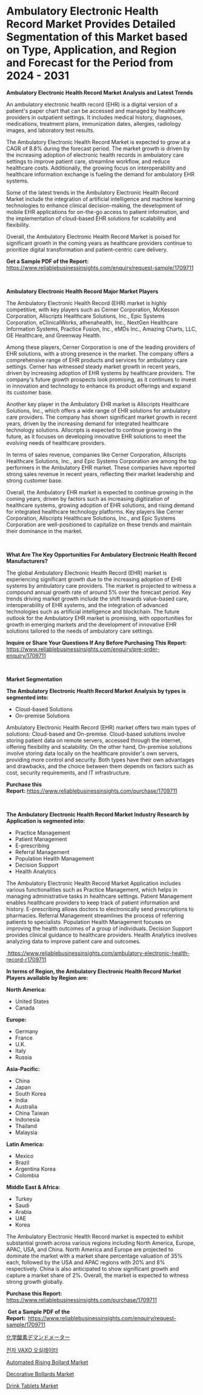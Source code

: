 <p><h1>Ambulatory Electronic Health Record Market Provides Detailed Segmentation of this Market based on Type, Application, and Region and Forecast for the Period from 2024 - 2031</h1></p><p><strong>Ambulatory Electronic Health Record Market Analysis and Latest Trends</strong></p>
<p><p>An ambulatory electronic health record (EHR) is a digital version of a patient's paper chart that can be accessed and managed by healthcare providers in outpatient settings. It includes medical history, diagnoses, medications, treatment plans, immunization dates, allergies, radiology images, and laboratory test results.</p><p>The Ambulatory Electronic Health Record Market is expected to grow at a CAGR of 8.8% during the forecast period. The market growth is driven by the increasing adoption of electronic health records in ambulatory care settings to improve patient care, streamline workflow, and reduce healthcare costs. Additionally, the growing focus on interoperability and healthcare information exchange is fueling the demand for ambulatory EHR systems.</p><p>Some of the latest trends in the Ambulatory Electronic Health Record Market include the integration of artificial intelligence and machine learning technologies to enhance clinical decision-making, the development of mobile EHR applications for on-the-go access to patient information, and the implementation of cloud-based EHR solutions for scalability and flexibility.</p><p>Overall, the Ambulatory Electronic Health Record Market is poised for significant growth in the coming years as healthcare providers continue to prioritize digital transformation and patient-centric care delivery.</p></p>
<p><strong>Get a Sample PDF of the Report:&nbsp;</strong> <a href="https://www.reliablebusinessinsights.com/enquiry/request-sample/1709711">https://www.reliablebusinessinsights.com/enquiry/request-sample/1709711</a></p>
<p>&nbsp;</p>
<p><strong>Ambulatory Electronic Health Record Major Market Players</strong></p>
<p><p>The Ambulatory Electronic Health Record (EHR) market is highly competitive, with key players such as Cerner Corporation, McKesson Corporation, Allscripts Healthcare Solutions, Inc., Epic Systems Corporation, eClinicalWorks, athenahealth, Inc., NextGen Healthcare Information Systems, Practice Fusion, Inc., eMDs Inc., Amazing Charts, LLC, GE Healthcare, and Greenway Health.</p><p>Among these players, Cerner Corporation is one of the leading providers of EHR solutions, with a strong presence in the market. The company offers a comprehensive range of EHR products and services for ambulatory care settings. Cerner has witnessed steady market growth in recent years, driven by increasing adoption of EHR systems by healthcare providers. The company's future growth prospects look promising, as it continues to invest in innovation and technology to enhance its product offerings and expand its customer base.</p><p>Another key player in the Ambulatory EHR market is Allscripts Healthcare Solutions, Inc., which offers a wide range of EHR solutions for ambulatory care providers. The company has shown significant market growth in recent years, driven by the increasing demand for integrated healthcare technology solutions. Allscripts is expected to continue growing in the future, as it focuses on developing innovative EHR solutions to meet the evolving needs of healthcare providers.</p><p>In terms of sales revenue, companies like Cerner Corporation, Allscripts Healthcare Solutions, Inc., and Epic Systems Corporation are among the top performers in the Ambulatory EHR market. These companies have reported strong sales revenue in recent years, reflecting their market leadership and strong customer base.</p><p>Overall, the Ambulatory EHR market is expected to continue growing in the coming years, driven by factors such as increasing digitization of healthcare systems, growing adoption of EHR solutions, and rising demand for integrated healthcare technology platforms. Key players like Cerner Corporation, Allscripts Healthcare Solutions, Inc., and Epic Systems Corporation are well-positioned to capitalize on these trends and maintain their dominance in the market.</p></p>
<p>&nbsp;</p>
<p><strong>What Are The Key Opportunities For Ambulatory Electronic Health Record Manufacturers?</strong></p>
<p><p>The global Ambulatory Electronic Health Record (EHR) market is experiencing significant growth due to the increasing adoption of EHR systems by ambulatory care providers. The market is projected to witness a compound annual growth rate of around 5% over the forecast period. Key trends driving market growth include the shift towards value-based care, interoperability of EHR systems, and the integration of advanced technologies such as artificial intelligence and blockchain. The future outlook for the Ambulatory EHR market is promising, with opportunities for growth in emerging markets and the development of innovative EHR solutions tailored to the needs of ambulatory care settings.</p></p>
<p><strong>Inquire or Share Your Questions If Any Before Purchasing This Report:</strong> <a href="https://www.reliablebusinessinsights.com/enquiry/pre-order-enquiry/1709711">https://www.reliablebusinessinsights.com/enquiry/pre-order-enquiry/1709711</a></p>
<p>&nbsp;</p>
<p><strong>Market Segmentation</strong></p>
<p><strong>The Ambulatory Electronic Health Record Market Analysis by types is segmented into:</strong></p>
<p><ul><li>Cloud-based Solutions</li><li>On-premise Solutions</li></ul></p>
<p><p>Ambulatory Electronic Health Record (EHR) market offers two main types of solutions: Cloud-based and On-premise. Cloud-based solutions involve storing patient data on remote servers, accessed through the internet, offering flexibility and scalability. On the other hand, On-premise solutions involve storing data locally on the healthcare provider's own servers, providing more control and security. Both types have their own advantages and drawbacks, and the choice between them depends on factors such as cost, security requirements, and IT infrastructure.</p></p>
<p><strong>Purchase this Report:&nbsp;</strong><a href="https://www.reliablebusinessinsights.com/purchase/1709711">https://www.reliablebusinessinsights.com/purchase/1709711</a></p>
<p>&nbsp;</p>
<p><strong>The Ambulatory Electronic Health Record Market Industry Research by Application is segmented into:</strong></p>
<p><ul><li>Practice Management</li><li>Patient Management</li><li>E-prescribing</li><li>Referral Management</li><li>Population Health Management</li><li>Decision Support</li><li>Health Analytics</li></ul></p>
<p><p>The Ambulatory Electronic Health Record Market Application includes various functionalities such as Practice Management, which helps in managing administrative tasks in healthcare settings. Patient Management enables healthcare providers to keep track of patient information and history. E-prescribing allows doctors to electronically send prescriptions to pharmacies. Referral Management streamlines the process of referring patients to specialists. Population Health Management focuses on improving the health outcomes of a group of individuals. Decision Support provides clinical guidance to healthcare providers. Health Analytics involves analyzing data to improve patient care and outcomes.</p></p>
<p><a href="https://www.reliablebusinessinsights.com/ambulatory-electronic-health-record-r1709711">&nbsp;https://www.reliablebusinessinsights.com/ambulatory-electronic-health-record-r1709711</a></p>
<p><strong>In terms of Region, the Ambulatory Electronic Health Record Market Players available by Region are:</strong></p>
<p>
    <p> <strong> North America: </strong>
        <ul>
            <li>United States</li>
            <li>Canada</li>
        </ul>
        </p> 
    <p> <strong> Europe: </strong>
        <ul>
            <li>Germany</li>
            <li>France</li>
            <li>U.K.</li>
            <li>Italy</li>
            <li>Russia</li>
        </ul>
        </p> 
    <p> <strong> Asia-Pacific: </strong>
        <ul>
            <li>China</li>
            <li>Japan</li>
            <li>South Korea</li>
            <li>India</li>
            <li>Australia</li>
            <li>China Taiwan</li>
            <li>Indonesia</li>
            <li>Thailand</li>
            <li>Malaysia</li>
        </ul>
        </p> 
    <p> <strong> Latin America: </strong>
        <ul>
            <li>Mexico</li>
            <li>Brazil</li>
            <li>Argentina Korea</li>
            <li>Colombia</li>
        </ul>
        </p> 
    <p> <strong> Middle East & Africa: </strong>
        <ul>
            <li>Turkey</li>
            <li>Saudi</li>
            <li>Arabia</li>
            <li>UAE</li>
            <li>Korea</li>
        </ul>
    </p>
    </p>
<p><p>The Ambulatory Electronic Health Record market is expected to exhibit substantial growth across various regions including North America, Europe, APAC, USA, and China. North America and Europe are projected to dominate the market with a market share percentage valuation of 35% each, followed by the USA and APAC regions with 20% and 8% respectively. China is also anticipated to show significant growth and capture a market share of 2%. Overall, the market is expected to witness strong growth globally.</p></p>
<p><strong>Purchase this Report: </strong><a href="https://www.reliablebusinessinsights.com/purchase/1709711">https://www.reliablebusinessinsights.com/purchase/1709711</a></p>
<p>&nbsp;<strong>Get a Sample PDF of the Report:&nbsp;&nbsp;</strong><a href="https://www.reliablebusinessinsights.com/enquiry/request-sample/1709711">https://www.reliablebusinessinsights.com/enquiry/request-sample/1709711</a></p>
<p><strong></strong></p>
<p><p><a href="https://medium.com/@chloekessler01/%E5%8C%96%E5%AD%A6%E7%9A%84%E3%81%AA%E9%85%B8%E7%B4%A0%E8%A6%81%E6%B1%82%E9%87%8F%E8%A8%88%E5%B8%82%E5%A0%B4-%E5%B8%82%E5%A0%B4%E3%81%AEcagr-%E5%B8%82%E5%A0%B4%E5%8B%95%E5%90%91-%E6%88%90%E9%95%B7%E6%88%A6%E7%95%A5%E3%81%AB%E9%96%A2%E3%81%99%E3%82%8B%E6%B4%9E%E5%AF%9F-f48505e54281">化学酸素デマンドメーター</a></p><p><a href="https://github.com/alfitoms13/Market-Research-Report-List-1/blob/main/9724023123327.md">전자 VAXO 오실레이터</a></p><p><a href="https://github.com/sonuprakash1/Market-Research-Report-List-3/blob/main/automated-rising-bollard-market.md">Automated Rising Bollard Market</a></p><p><a href="https://github.com/jhcraigie/Market-Research-Report-List-3/blob/main/decorative-bollards-market.md">Decorative Bollards Market</a></p><p><a href="https://issuu.com/reportprime-2/docs/drink-tablets-market-size-2030.pptx">Drink Tablets Market</a></p></p>